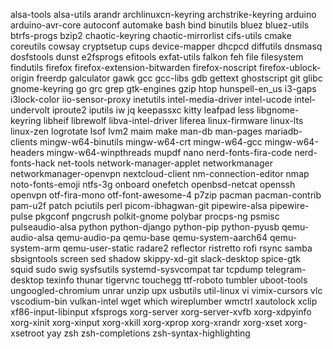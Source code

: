 alsa-tools
alsa-utils
arandr
archlinuxcn-keyring
archstrike-keyring
arduino
arduino-avr-core
autoconf
automake
bash
bind
binutils
bluez
bluez-utils
btrfs-progs
bzip2
chaotic-keyring
chaotic-mirrorlist
cifs-utils
cmake
coreutils
cowsay
cryptsetup
cups
device-mapper
dhcpcd
diffutils
dnsmasq
dosfstools
dunst
e2fsprogs
efitools
exfat-utils
falkon
feh
file
filesystem
findutils
firefox
firefox-extension-bitwarden
firefox-noscript
firefox-ublock-origin
freerdp
galculator
gawk
gcc
gcc-libs
gdb
gettext
ghostscript
git
glibc
gnome-keyring
go
grc
grep
gtk-engines
gzip
htop
hunspell-en_us
i3-gaps
i3lock-color
iio-sensor-proxy
inetutils
intel-media-driver
intel-ucode
intel-undervolt
iproute2
iputils
iw
jq
keepassxc
kitty
leafpad
less
libgnome-keyring
libheif
librewolf
libva-intel-driver
liferea
linux-firmware
linux-lts
linux-zen
logrotate
lsof
lvm2
maim
make
man-db
man-pages
mariadb-clients
mingw-w64-binutils
mingw-w64-crt
mingw-w64-gcc
mingw-w64-headers
mingw-w64-winpthreads
mupdf
nano
nerd-fonts-fira-code
nerd-fonts-hack
net-tools
network-manager-applet
networkmanager
networkmanager-openvpn
nextcloud-client
nm-connection-editor
nmap
noto-fonts-emoji
ntfs-3g
onboard
onefetch
openbsd-netcat
openssh
openvpn
otf-fira-mono
otf-font-awesome-4
p7zip
pacman
pacman-contrib
pam-u2f
patch
pciutils
perl
picom-ibhagwan-git
pipewire-alsa
pipewire-pulse
pkgconf
pngcrush
polkit-gnome
polybar
procps-ng
psmisc
pulseaudio-alsa
python
python-django
python-pip
python-pyusb
qemu-audio-alsa
qemu-audio-pa
qemu-base
qemu-system-aarch64
qemu-system-arm
qemu-user-static
radare2
reflector
ristretto
rofi
rsync
samba
sbsigntools
screen
sed
shadow
skippy-xd-git
slack-desktop
spice-gtk
squid
sudo
swig
sysfsutils
systemd-sysvcompat
tar
tcpdump
telegram-desktop
texinfo
thunar
tigervnc
touchegg
ttf-roboto
tumbler
uboot-tools
ungoogled-chromium
unrar
unzip
upx
usbutils
util-linux
vi
vimix-cursors
vlc
vscodium-bin
vulkan-intel
wget
which
wireplumber
wmctrl
xautolock
xclip
xf86-input-libinput
xfsprogs
xorg-server
xorg-server-xvfb
xorg-xdpyinfo
xorg-xinit
xorg-xinput
xorg-xkill
xorg-xprop
xorg-xrandr
xorg-xset
xorg-xsetroot
yay
zsh
zsh-completions
zsh-syntax-highlighting
